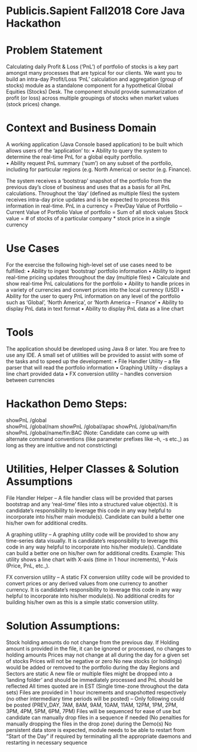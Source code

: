 # Publicis.Sapient Fall2018 Core Java Hackathon


# Problem Statement

Calculating daily Profit & Loss (‘PnL’) of portfolio of stocks is a key part amongst many processes that are typical for our clients.
We want you to build an intra-day Profit/Loss ‘PnL’ calculation and aggregation (group of stocks) module as a standalone component for a hypothetical Global Equities (Stocks) Desk.
The component should provide summarization of profit (or loss) across multiple groupings of stocks when market values (stock prices) change.

# Context and Business Domain

A working application (Java Console based application) to be built which allows users of the ‘application’ to:
•	Ability to query the system to determine the real-time PnL for a global equity portfolio.  
•	Ability request PnL summary (‘sum’) on any subset of the portfolio, including for particular regions (e.g. North America) or sector (e.g. Finance).

The system receives a ‘bootstrap’ snapshot of the portfolio from the previous day’s close of business and uses that as a basis for all PnL calculations.  Throughout the ‘day’ (defined as multiple files) the system receives intra-day price updates and is be expected to process this information in real-time.
PnL in a currency = PrevDay Value of Portfolio – Current Value of Portfolio
Value of portfolio = Sum of all stock values
Stock value = # of stocks of a particular company * stock price in a single currency

# Use Cases
For the exercise the following high-level set of use cases need to be fulfilled:
•	Ability to ingest ‘bootstrap’ portfolio information
•	Ability to ingest real-time pricing updates throughout the day (multiple files)
•	Calculate and show real-time PnL calculations for the portfolio
•	Ability to handle prices in a variety of currencies and convert prices into the local currency (USD)
•	Ability for the user to query PnL information on any level of the portfolio such as ‘Global’, ‘North America’, or ‘North America – Finance’
•	Ability to display PnL data in text format 
•	Ability to display PnL data as a line chart

# Tools

The application should be developed using Java 8 or later.  You are free to use any IDE.
A small set of utilities will be provided to assist with some of the tasks and to speed up the development:
•	File Handler Utility – a file parser that will read the portfolio information
•	Graphing Utility – displays a line chart provided data
•	FX conversion utility – handles conversion between currencies


# Hackathon Demo Steps:

showPnL /global															
showPnL /global/nam
showPnL /global/apac
showPnL /global/nam/fin
showPnL /global/name/fin:BAC
(Note: Candidate can come up with alternate command conventions (like parameter prefixes like –h, -s etc.,) as long as they are intuitive and not constricting)


# Utilities, Helper Classes & Solution Assumptions


File Handler Helper – A file handler class will be provided that parses bootstrap and any ‘real-time’ files into a structured value object(s). It is candidate’s responsibility to leverage this code in any way helpful to incorporate into his/her main module(s). Candidate can build a better one his/her own for additional credits.

A graphing utility – A graphing utility code will be provided to show any time-series data visually. It is candidate’s responsibility to leverage this code in any way helpful to incorporate into his/her module(s). Candidate can build a better one on his/her own for additional credits. Example: This utility shows a line chart with X-axis (time in 1 hour increments), Y-Axis (Price, PnL, etc.,).

FX conversion utility – A static FX conversion utility code will be provided to convert prices or any derived values from one currency to another currency. It is candidate’s responsibility to leverage this code in any way helpful to incorporate into his/her module(s). No additional credits for building his/her own as this is a simple static conversion utility.

# Solution Assumptions:

Stock holding amounts do not change from the previous day. If Holding amount is provided in the file, it can be ignored or processed, no changes to holding amounts
Prices may not change at all during the day for a given set of stocks
Prices will not be negative or zero
No new stocks (or holdings) would be added or removed to the portfolio during the day
Regions and Sectors are static
A new file or multiple files might be dropped into a ‘landing folder’ and should be immediately processed and PnL should be reflected
All times quoted are in EST (Single time-zone throughout the data sets)
Files are provided in 1 hour increments and snapshotted respectively (no other intermediary time periods will be posted) – Only following could be posted (PREV_DAY, 7AM, 8AM, 9AM, 10AM, 11AM, 12PM, 1PM, 2PM, 3PM, 4PM, 5PM, 6PM, 7PM)
Files will be sequenced for ease of use but candidate can manually drop files in a sequence if needed (No penalties for manually dropping the files in the drop zone) during the Demo(s)
No persistent data store is expected, module needs to be able to restart from “Start of the Day” if required by terminating all the appropriate daemons and restarting in necessary sequence
